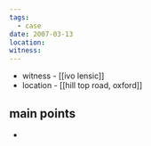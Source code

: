 ```yaml
---
tags:
  - case
date: 2007-03-13
location: 
witness:
---
```

- witness - [[ivo lensic]]
- location - [[hill top road, oxford]]
## main points
- 